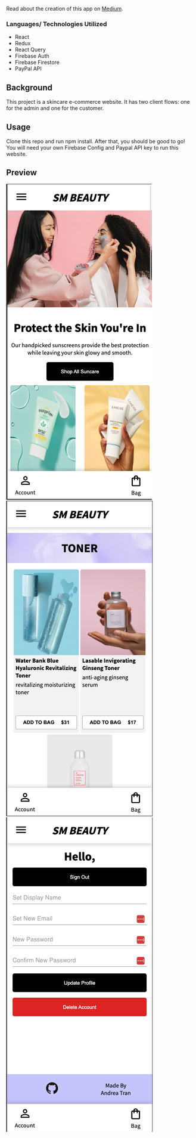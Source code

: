 Read about the creation of this app on [Medium](https://medium.com/@eyyytran/nurse-to-tech-in-16-weeks-week-12-9bced75a2bfb).

### Languages/ Technologies Utilized

-   React
-   Redux
-   React Query
-   Firebase Auth
-   Firebase Firestore
-   PayPal API

## Background

This project is a skincare e-commerce website. It has two client flows: one for the admin and one for the customer.

## Usage

Clone this repo and run npm install. After that, you should be good to go! You will need your own Firebase Config and Paypal API key to run this website.

## Preview

![My Image](/src/assets/app-preview/Screen%20Shot%202022-09-02%20at%208.49.20%20AM.png)
![My Image](/src/assets/app-preview/Screen%20Shot%202022-09-02%20at%208.50.06%20AM.png)
![My Image](/src/assets/app-preview/Screen%20Shot%202022-09-02%20at%208.49.05%20AM.png)
